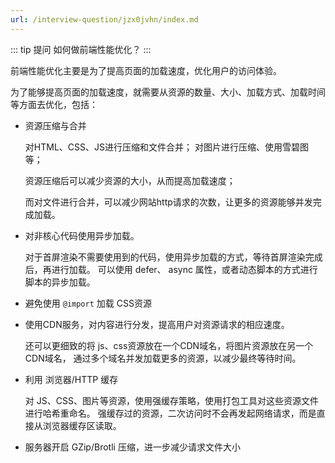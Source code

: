 ```yaml
---
url: /interview-question/jzx0jvhn/index.md
---
```

::: tip 提问
如何做前端性能优化？
:::

前端性能优化主要是为了提高页面的加载速度，优化用户的访问体验。

为了能够提高页面的加载速度，就需要从资源的数量、大小、加载方式、加载时间等方面去优化，包括：

* 资源压缩与合并

  对HTML、CSS、JS进行压缩和文件合并； 对图片进行压缩、使用雪碧图等；

  资源压缩后可以减少资源的大小，从而提高加载速度；

  而对文件进行合并，可以减少网站http请求的次数，让更多的资源能够并发完成加载。

* 对非核心代码使用异步加载。

  对于首屏渲染不需要使用到的代码，使用异步加载的方式，等待首屏渲染完成后，再进行加载。
  可以使用 defer、 async 属性，或者动态脚本的方式进行脚本的异步加载。

* 避免使用 `@import` 加载 CSS资源

* 使用CDN服务，对内容进行分发，提高用户对资源请求的相应速度。

  还可以更细致的将 js、css资源放在一个CDN域名，将图片资源放在另一个CDN域名，
  通过多个域名并发加载更多的资源，以减少最终等待时间。

* 利用 浏览器/HTTP 缓存

  对 JS、CSS、图片等资源，使用强缓存策略，使用打包工具对这些资源文件进行哈希重命名。
  强缓存过的资源，二次访问时不会再发起网络请求，而是直接从浏览器缓存区读取。

* 服务器开启 GZip/Brotli 压缩，进一步减少请求文件大小
